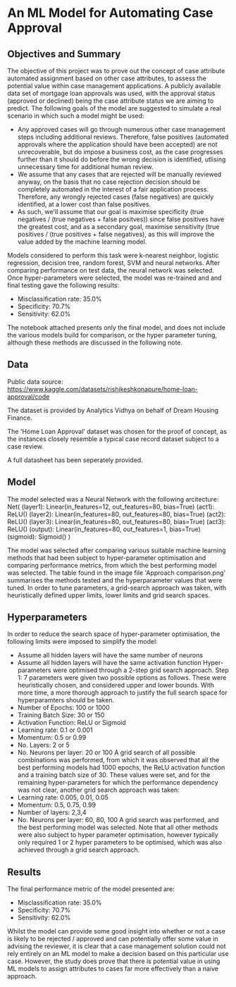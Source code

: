# An ML Model for Automating Case Approval


## Objectives and Summary
The objective of this project was to prove out the concept of case attribute automated assignment based on other case attributes, to assess the potential value within case management applications. A publicly available data set of mortgage loan approvals was used, with the approval status (approved or declined) being the case attribute status we are aiming to predict. The following goals of the model are suggested to simulate a real scenario in which such a model might be used:
- Any approved cases will go through numerous other case management steps including additional reviews. Therefore, false positives (automated approvals where the application should have been accepted) are not unrecoverable, but do impose a business cost, as the case progresses further than it should do before the wrong decision is identified, utlising unnecessary time for additional human review.
- We assume that any cases that are rejected will be manually reviewed anyway, on the basis that no case rejection decision should be completely automated in the interest of a fair application process. Therefore, any wrongly rejected cases (false negatives) are quickly identified, at a lower cost than false positives.
- As such, we'll assume that our goal is maximise specificity (true negatives / (true negatives + false positves)) since false positives have the greatest cost, and as a secondary goal, maximise sensitivity (true positives / (true positives + false negatives), as this will improve the value added by the machine learning model.

Models considered to perform this task were k-nearest neighbor, logistic regression, decision tree, random forest, SVM and neural networks. After comparing performance on test data, the neural network was selected. Once hyper-parameters were selected, the model was re-trained and and final testing gave the following results:
- Misclassification rate: 35.0%
- Specificity: 70.7%
- Sensitivity: 62.0%

The notebook attached presents only the final model, and does not include the various models build for comparison, or the hyper parameter tuning, although these methods are discussed in the following note.

## Data
Public data source: https://www.kaggle.com/datasets/rishikeshkonapure/home-loan-approval/code

The dataset is provided by Analytics Vidhya on behalf of Dream Housing Finance.

The 'Home Loan Approval' dataset was chosen for the proof of concept, as the instances closely resemble a typical case record dataset subject to a case review.

A full datasheet has been seperately provided.

## Model
The model selected was a Neural Network with the following arcitecture:
Net(
  (layer1): Linear(in_features=12, out_features=80, bias=True)
  (act1): ReLU()
  (layer2): Linear(in_features=80, out_features=80, bias=True)
  (act2): ReLU()
  (layer3): Linear(in_features=80, out_features=80, bias=True)
  (act3): ReLU()
  (output): Linear(in_features=80, out_features=1, bias=True)
  (sigmoid): Sigmoid()
)

The model was selected after comparing various suitable machine learning methods that had been subject to hyper-parameter optimisation and comparing performance metrics, from which the best performing model was selected. The table found in the image file 'Approach comparison.png' summarises the methods tested and the hyperparameter values that were tuned. In order to tune parameters, a grid-search approach was taken, with heuristically defined upper limits, lower limits and grid search spaces.

## Hyperparameters
In order to reduce the search space of hyper-parameter optimisation, the following limits were imposed to simplify the model:
- Assume all hidden layers will have the same number of neurons
- Assume all hidden layers will have the same activation function
Hyper-parameters were optimised through a 2-step grid search approach.
Step 1: 7 parameters were given two possible options as follows. These were heuristically chosen, and considered upper and lower bounds. With more time, a more thorough approach to justify the full search space for hyperparamters should be taken.
- Number of Epochs: 100 or 1000
- Training Batch Size: 30 or 150
- Activation Function: ReLU or Sigmoid
- Learning rate: 0.1 or 0.001
- Momentum: 0.5 or 0.99
- No. Layers: 2 or 5
- No. Neurons per layer: 20 or 100
A grid search of all possible combinations was performed, from which it was observed that all the best performing models had 1000 epochs, the ReLU activation function and a training batch size of 30. These values were set, and for the remaining hyper-parameters for which the performance dependency was not clear, another grid search approach was taken:
- Learning rate: 0.005, 0.01, 0.05
- Momentum: 0.5, 0.75, 0.99
- Number of layers: 2,3,4
- No. Neurons per layer: 60, 80, 100
A grid search was performed, and the best performing model was selected.
Note that all other methods were also subject to hyper parameter optimisation, however typically only required 1 or 2 hyper parameters to be optimised, which was also achieved through a grid search approach.

## Results
The final performance metric of the model presented are:
- Misclassification rate: 35.0%
- Specificity: 70.7%
- Sensitivity: 62.0%

Whilst the model can provide some good insight into whether or not a case is likely to be rejected / approved and can potentially offer some value in advising the reviewer, it is clear that a case management solution could not rely entirely on an ML model to make a decision based on this particular use case. However, the study does prove that there is potential value in using ML models to assign attributes to cases far more effectively than a naive approach.




